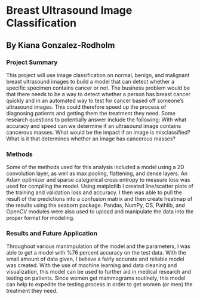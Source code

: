 # Breast Ultrasound Image Classification
## By Kiana Gonzalez-Rodholm
### Project Summary
This project will use image classification on normal, benign, and malignant breast ultrasound images to build a model that can detect whether a specific specimen contains cancer or not. The business problem would be that there needs to be a way to detect whether a person has breast cancer quickly and in an automated way to test for cancer based off someone’s ultrasound images. This could therefore speed up the process of diagnosing patients and getting them the treatment they need. Some research questions to potentially answer include the following: With what accuracy and speed can we determine if an ultrasound image contains cancerous masses. What would be the impact if an image is misclassified? What is it that determines whether an image has cancerous masses? 

### Methods
Some of the methods used for this analysis included a model using a 2D convolution layer, as well as max pooling, flattening, and dense layers. An Adam optimizer and sparse categorical cross entropy to measure loss was used for compiling the model. Using matplotlib I created line/scatter plots of the training and validation loss and accuracy. I then was able to pull the result of the predictions into a confusion matrix and then create heatmap of the results using the seaborn package. Pandas, NumPy, OS, Pathlib, and OpenCV modules were also used to upload and manipulate the data into the proper format for modeling.

### Results and Future Application
Throughout various manimpulation of the model and the parameters, I was able to get a model with %76 percent accuracy on the test data. With the small amount of data given, I believe a fairly accurate and reliable model was created. With the use of machine learning and data cleaning and visualization, this model can be used to further aid in medical research and testing on patients. Since women get mammograms routinely, this model can help to expedite the testing process in order to get women (or men) the treatment they need.
